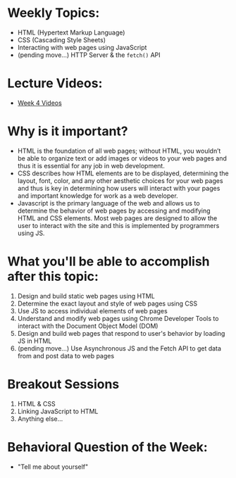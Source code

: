 # Weekly Topics:
- HTML (Hypertext Markup Language)   
- CSS (Cascading Style Sheets)
- Interacting with web pages using JavaScript
- (pending move...) HTTP Server & the `fetch()` API

# Lecture Videos:
- [Week 4 Videos](https://www.youtube.com/watch?v=iH2CXPXXS_c&list=PLu0CiQ7bzwESaJRln6-zRsKI_szqMOXSX)

# Why is it important?
- HTML is the foundation of all web pages; without HTML, you wouldn’t be able to organize text or add images or videos to your web pages and thus it is essential for any job in web development. 
- CSS describes how HTML elements are to be displayed, determining the layout, font, color, and any other aesthetic choices for your web pages and thus is key in determining how users will interact with your pages and important knowledge for work as a web developer. 
- Javascript is the primary language of the web and allows us to determine the behavior of web pages by accessing and modifying HTML and CSS elements. Most web pages are designed to allow the user to interact with the site and this is implemented by programmers using JS. 

# What you'll be able to accomplish after this topic:
1. Design and build static web pages using HTML
2. Determine the exact layout and style of web pages using CSS 
3. Use JS to access individual elements of web pages
4. Understand and modify web pages using Chrome Developer Tools to interact with the Document Object Model (DOM)
5. Design and build web pages that respond to user's behavior by loading JS in HTML
6. (pending move...) Use Asynchronous JS and the Fetch API to get data from and post data to web pages

# Breakout Sessions
1. HTML & CSS
2. Linking JavaScript to HTML 
3. Anything else...

# Behavioral Question of the Week:
- "Tell me about yourself"
